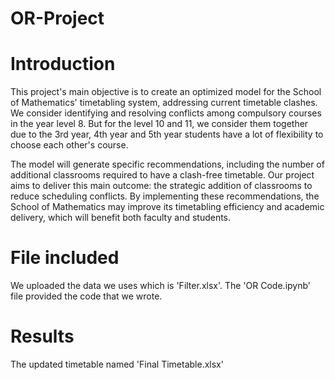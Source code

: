 # OR-Project

# Introduction
This project's main objective is to create an optimized model for the School of Mathematics' timetabling system, addressing current timetable clashes. We consider identifying and resolving conflicts among compulsory courses in the year level 8. But for the level 10 and 11, we consider them together due to the 3rd year, 4th year and 5th year students have a lot of flexibility to choose each other's course. 

The model will generate specific recommendations, including the number of additional classrooms required to have a clash-free timetable. Our project aims to deliver this main outcome: the strategic addition of classrooms to reduce scheduling conflicts. By implementing these recommendations, the School of Mathematics may improve its timetabling efficiency and academic delivery, which will benefit both faculty and students.

# File included
We uploaded the data we uses which is 'Filter.xlsx'. The 'OR Code.ipynb' file provided the code that we wrote. 

# Results
The updated timetable named 'Final Timetable.xlsx'
